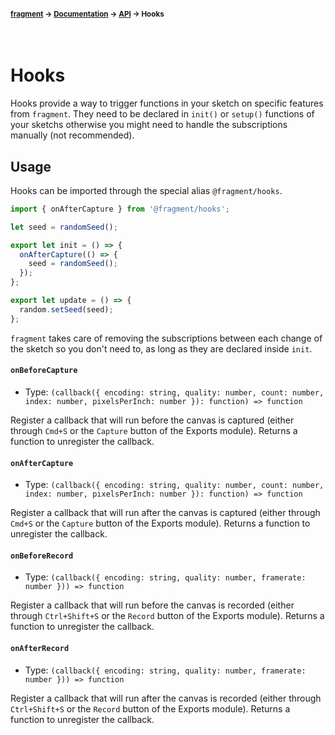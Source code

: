 #### <sup>[fragment](../../README.md) → [Documentation](../README.md) → [API](../README.md#apis) → Hooks</sup>
<br>

# Hooks

Hooks provide a way to trigger functions in your sketch on specific features from `fragment`. They need to be declared in `init()` or `setup()` functions of your sketchs otherwise you might need to handle the subscriptions manually (not recommended).

## Usage

Hooks can be imported through the special alias `@fragment/hooks`.

```js
import { onAfterCapture } from '@fragment/hooks';

let seed = randomSeed();

export let init = () => {
  onAfterCapture(() => {
    seed = randomSeed();
  });
};

export let update = () => {
  random.setSeed(seed);
};
```

`fragment` takes care of removing the subscriptions between each change of the sketch so you don't need to, as long as they are declared inside `init`.

#### `onBeforeCapture`
- Type: `(callback({ encoding: string, quality: number, count: number, index: number, pixelsPerInch: number }): function) => function`

Register a callback that will run before the canvas is captured (either through `Cmd+S` or the `Capture` button of the Exports module). Returns a function to unregister the callback.

#### `onAfterCapture`
- Type:  `(callback({ encoding: string, quality: number, count: number, index: number, pixelsPerInch: number }): function) => function`

Register a callback that will run after the canvas is captured (either through `Cmd+S` or the `Capture` button of the Exports module). Returns a function to unregister the callback.

#### `onBeforeRecord`
- Type: `(callback({ encoding: string, quality: number, framerate: number })) => function`

Register a callback that will run before the canvas is recorded (either through `Ctrl+Shift+S` or the `Record` button of the Exports module). Returns a function to unregister the callback.

#### `onAfterRecord`
- Type: `(callback({ encoding: string, quality: number, framerate: number })) => function`

Register a callback that will run after the canvas is recorded (either through `Ctrl+Shift+S` or the `Record` button of the Exports module). Returns a function to unregister the callback.
